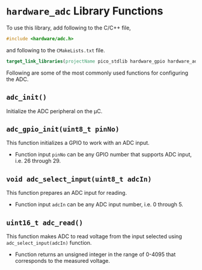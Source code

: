 # `hardware_adc` Library Functions
To use this library, add following to the C/C++ file,
```c++
#include <hardware/adc.h>
```
and following to the `CMakeLists.txt` file.
```cmake
target_link_libraries(projectName pico_stdlib hardware_gpio hardware_adc)
```

Following are some of the most commonly used functions for configuring the ADC.

## `adc_init()`
Initialize the ADC peripheral on the &mu;C.

## `adc_gpio_init(uint8_t pinNo)`
This function initializes a GPIO to work with an ADC input. 
- Function input `pinNo` can be any GPIO number that supports ADC input, i.e. 26 through 29.

## `void adc_select_input(uint8_t adcIn)`
This function prepares an ADC input for reading.
- Function input `adcIn` can be any ADC input number, i.e. 0 through 5.

## `uint16_t adc_read()`
This function makes ADC to read voltage from the input selected using `adc_select_input(adcIn)` function.
- Function returns an unsigned integer in the range of 0-4095 that corresponds to the measured voltage.